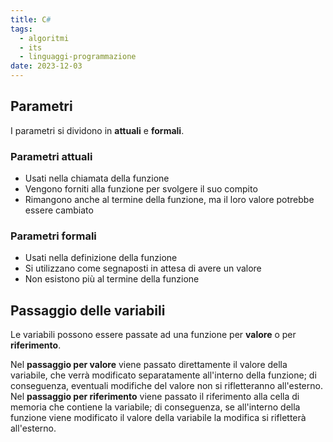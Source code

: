 ```yaml
---
title: C#
tags:
  - algoritmi
  - its
  - linguaggi-programmazione
date: 2023-12-03
---
```

## Parametri

I parametri si dividono in **attuali** e **formali**.

### Parametri attuali

- Usati nella chiamata della funzione
- Vengono forniti alla funzione per svolgere il suo compito
- Rimangono anche al termine della funzione, ma il loro valore potrebbe essere cambiato

### Parametri formali

- Usati nella definizione della funzione
- Si utilizzano come segnaposti in attesa di avere un valore
- Non esistono più al termine della funzione

## Passaggio delle variabili

Le variabili possono essere passate ad una funzione per **valore** o per **riferimento**.

Nel **passaggio per valore** viene passato direttamente il valore della variabile, che verrà modificato separatamente all'interno della funzione; di conseguenza, eventuali modifiche del valore non si rifletteranno all'esterno.<br>
Nel **passaggio per riferimento** viene passato il riferimento alla cella di memoria che contiene la variabile; di conseguenza, se all'interno della funzione viene modificato il valore della variabile la modifica si rifletterà all'esterno.
